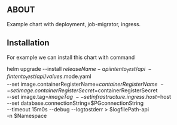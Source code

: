 ## ABOUT

Example chart with deployment, job-migrator, ingress.

## Installation

For example we can install this chart with command

helm upgrade --install $releaseName-api intento_test/api \
  -f intento_test/api/values.$mode.yaml \
  --set image.containerRegisterName=$containerRegisterName \
  --set image.containerRegisterSecret=$containerRegisterSecret \
  --set image.tag=$imageTag \
  --set infrastructure.ingress.host=$host \
  --set database.connectionString=$PGconnectionString \
  --timeout 15m0s --debug --logtostderr > $logfilePath-api \
  -n $Namespace

